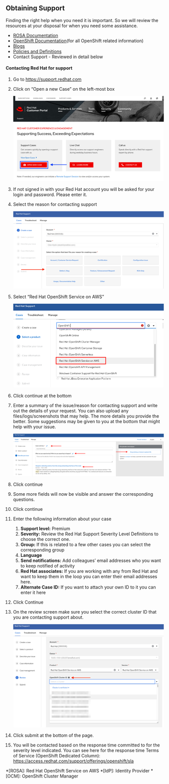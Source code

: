## Obtaining Support

Finding the right help when you need it is important.  So we will review the resources at your disposal for when you need some assistance.

- [ROSA Documentation](https://docs.openshift.com/rosa/welcome/index.html)
- [OpenShift Documentation](https://docs.openshift.com/container-platform/4.7/welcome/index.html)(for all OpenShift related information)
- [Blogs](https://www.redhat.com/en/blog)
- [Policies and Definitions](https://www.openshift.com/products/dedicated/policies)
- Contact Support - Reviewed in detail below

#### Contacting Red Hat for support

1. Go to <https://support.redhat.com>
1. Click on “Open a new Case” on the left-most box

    ![mp](images/13-case.png)

1. If not signed in with your Red Hat account you will be asked for your login and password.  Please enter it.
1. Select the reason for contacting support

    ![mp](images/13-reason.png)

1. Select “Red Hat OpenShift Service on AWS” 

    ![mp](images/13-select_rosa.png)

1. Click continue at the bottom
1. Enter a summary of the issue/reason for contacting support and write out the details of your request.  You can also upload any files/logs/screenshots that may help. The more details you provide the better.  Some suggestions may be given to you at the bottom that might help with your issue.

    ![mp](images/13-summary.png)

1. Click continue
1. Some more fields will now be visible and answer the corresponding questions.
1. Click continue
1. Enter the following information about your case
    1. **Support level:** Premium
    1. **Severity:** Review the Red Hat Support Severity Level Definitions to choose the correct one.
    1. **Group:** If this is related to a few other cases you can select the corresponding group
    1. **Language**
    1. **Send notifications:** Add colleagues’ email addresses who you want to keep notified of activity
    1. **Red Hat associates:**  If you are working with any from Red Hat and want to keep them in the loop you can enter their email addresses here. 
    1. **Alternate Case ID:** If you want to attach your own ID to it you can enter it here
1. Click Continue
1. On the review screen make sure you select the correct cluster ID that you are contacting support about.

    ![mp](images/13-cluster_id.png)

1. Click submit at the bottom of the page.
1. You will be contacted based on the response time committed to for the severity level indicated.  You can see here for the response time Terms of Service (OpenShift Dedicated Column): <https://access.redhat.com/support/offerings/openshift/sla>



*[ROSA]: Red Hat OpenShift Service on AWS
*[IdP]: Identity Provider
*[OCM]: OpenShift Cluster Manager